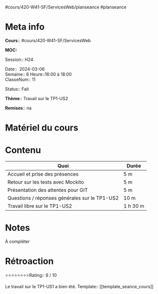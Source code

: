 #cours/420-W41-SF/ServicesWeb/planseance #planseance
# Meta info

**Cours**:: #cours/420-W41-SF/ServicesWeb 

**MOC:** 

Session:: H24

Date::  2024-03-06  
Semaine:: 6
Heure::16:00 à 18:00  
ClasseNum:: 11

Status::  <span class="chip done">Fait</span> 

**Thème**:: Travail sur le TP1-US2

**Remises**:: <span class="chip na">na</span>

# Matériel du cours
# Contenu

| Quoi                                          | Durée    |
| --------------------------------------------- | -------- |
| Accueil et prise des présences                | 5 m      |
| Retour sur les tests avec Mockito             | 5 m      |
| Présentation des attentes pour GIT            | 5 m      |
| Questions / réponses générales sur le TP1-US2 | 10 m     |
| Travail libre sur le TP1-US2                  | 1 h 30 m |
# Notes
À compléter

# Rétroaction
⭐⭐⭐⭐⭐⭐⭐⭐Rating:: 8 / 10

Le travail sur le TP1-US1 a bien été.
Template:: [[template_seance_cours]]